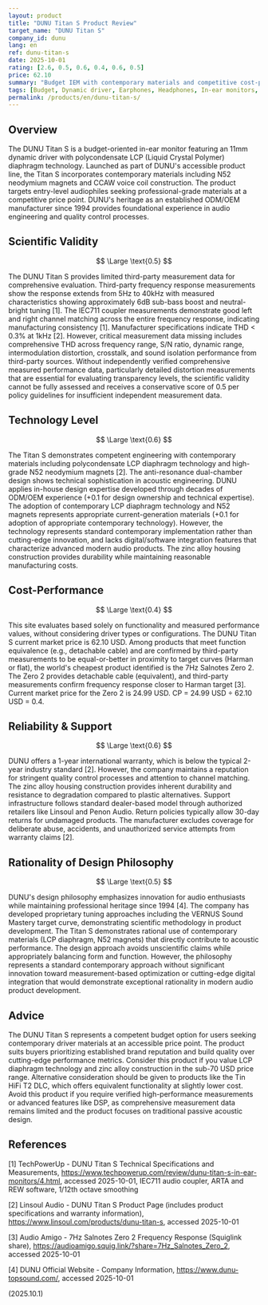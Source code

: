 ```yaml
---
layout: product
title: "DUNU Titan S Product Review"
target_name: "DUNU Titan S"
company_id: dunu
lang: en
ref: dunu-titan-s
date: 2025-10-01
rating: [2.6, 0.5, 0.6, 0.4, 0.6, 0.5]
price: 62.10
summary: "Budget IEM with contemporary materials and competitive cost-performance, delivering adequate audio quality for its price point."
tags: [Budget, Dynamic driver, Earphones, Headphones, In-ear monitors, LCP Diaphragm]
permalink: /products/en/dunu-titan-s/
---
```

## Overview

The DUNU Titan S is a budget-oriented in-ear monitor featuring an 11mm dynamic driver with polycondensate LCP (Liquid Crystal Polymer) diaphragm technology. Launched as part of DUNU's accessible product line, the Titan S incorporates contemporary materials including N52 neodymium magnets and CCAW voice coil construction. The product targets entry-level audiophiles seeking professional-grade materials at a competitive price point. DUNU's heritage as an established ODM/OEM manufacturer since 1994 provides foundational experience in audio engineering and quality control processes.

## Scientific Validity

$$ \Large \text{0.5} $$

The DUNU Titan S provides limited third-party measurement data for comprehensive evaluation. Third-party frequency response measurements show the response extends from 5Hz to 40kHz with measured characteristics showing approximately 6dB sub-bass boost and neutral-bright tuning [1]. The IEC711 coupler measurements demonstrate good left and right channel matching across the entire frequency response, indicating manufacturing consistency [1]. Manufacturer specifications indicate THD < 0.3% at 1kHz [2]. However, critical measurement data missing includes comprehensive THD across frequency range, S/N ratio, dynamic range, intermodulation distortion, crosstalk, and sound isolation performance from third-party sources. Without independently verified comprehensive measured performance data, particularly detailed distortion measurements that are essential for evaluating transparency levels, the scientific validity cannot be fully assessed and receives a conservative score of 0.5 per policy guidelines for insufficient independent measurement data.

## Technology Level

$$ \Large \text{0.6} $$

The Titan S demonstrates competent engineering with contemporary materials including polycondensate LCP diaphragm technology and high-grade N52 neodymium magnets [2]. The anti-resonance dual-chamber design shows technical sophistication in acoustic engineering. DUNU applies in-house design expertise developed through decades of ODM/OEM experience (+0.1 for design ownership and technical expertise). The adoption of contemporary LCP diaphragm technology and N52 magnets represents appropriate current-generation materials (+0.1 for adoption of appropriate contemporary technology). However, the technology represents standard contemporary implementation rather than cutting-edge innovation, and lacks digital/software integration features that characterize advanced modern audio products. The zinc alloy housing construction provides durability while maintaining reasonable manufacturing costs.

## Cost-Performance

$$ \Large \text{0.4} $$

This site evaluates based solely on functionality and measured performance values, without considering driver types or configurations. The DUNU Titan S current market price is 62.10 USD. Among products that meet function equivalence (e.g., detachable cable) and are confirmed by third-party measurements to be equal-or-better in proximity to target curves (Harman or flat), the world's cheapest product identified is the 7Hz Salnotes Zero 2. The Zero 2 provides detachable cable (equivalent), and third-party measurements confirm frequency response closer to Harman target [3]. Current market price for the Zero 2 is 24.99 USD. CP = 24.99 USD ÷ 62.10 USD = 0.4.

## Reliability & Support

$$ \Large \text{0.6} $$

DUNU offers a 1-year international warranty, which is below the typical 2-year industry standard [2]. However, the company maintains a reputation for stringent quality control processes and attention to channel matching. The zinc alloy housing construction provides inherent durability and resistance to degradation compared to plastic alternatives. Support infrastructure follows standard dealer-based model through authorized retailers like Linsoul and Penon Audio. Return policies typically allow 30-day returns for undamaged products. The manufacturer excludes coverage for deliberate abuse, accidents, and unauthorized service attempts from warranty claims [2].

## Rationality of Design Philosophy

$$ \Large \text{0.5} $$

DUNU's design philosophy emphasizes innovation for audio enthusiasts while maintaining professional heritage since 1994 [4]. The company has developed proprietary tuning approaches including the VERNUS Sound Mastery target curve, demonstrating scientific methodology in product development. The Titan S demonstrates rational use of contemporary materials (LCP diaphragm, N52 magnets) that directly contribute to acoustic performance. The design approach avoids unscientific claims while appropriately balancing form and function. However, the philosophy represents a standard contemporary approach without significant innovation toward measurement-based optimization or cutting-edge digital integration that would demonstrate exceptional rationality in modern audio product development.

## Advice

The DUNU Titan S represents a competent budget option for users seeking contemporary driver materials at an accessible price point. The product suits buyers prioritizing established brand reputation and build quality over cutting-edge performance metrics. Consider this product if you value LCP diaphragm technology and zinc alloy construction in the sub-70 USD price range. Alternative consideration should be given to products like the Tin HiFi T2 DLC, which offers equivalent functionality at slightly lower cost. Avoid this product if you require verified high-performance measurements or advanced features like DSP, as comprehensive measurement data remains limited and the product focuses on traditional passive acoustic design.

## References

[1] TechPowerUp - DUNU Titan S Technical Specifications and Measurements, https://www.techpowerup.com/review/dunu-titan-s-in-ear-monitors/4.html, accessed 2025-10-01, IEC711 audio coupler, ARTA and REW software, 1/12th octave smoothing

[2] Linsoul Audio - DUNU Titan S Product Page (includes product specifications and warranty information), https://www.linsoul.com/products/dunu-titan-s, accessed 2025-10-01

[3] Audio Amigo - 7Hz Salnotes Zero 2 Frequency Response (Squiglink share), https://audioamigo.squig.link/?share=7Hz_Salnotes_Zero_2, accessed 2025-10-01

[4] DUNU Official Website - Company Information, https://www.dunu-topsound.com/, accessed 2025-10-01

(2025.10.1)
